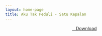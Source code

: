 ```yaml
---
layout: home-page
title: Aku Tak Peduli - Satu Kepalan
---
```


<center>
<a href="https://drive.google.com/uc?authuser=0&id=1rTkgo7mCDQGr3Pth7cNqTb_1ZfNsWL_e&export=download" ><i class="fa fa-caret-down" aria-hidden="true"></i>&nbsp; &nbsp;Download</a>
</center>

